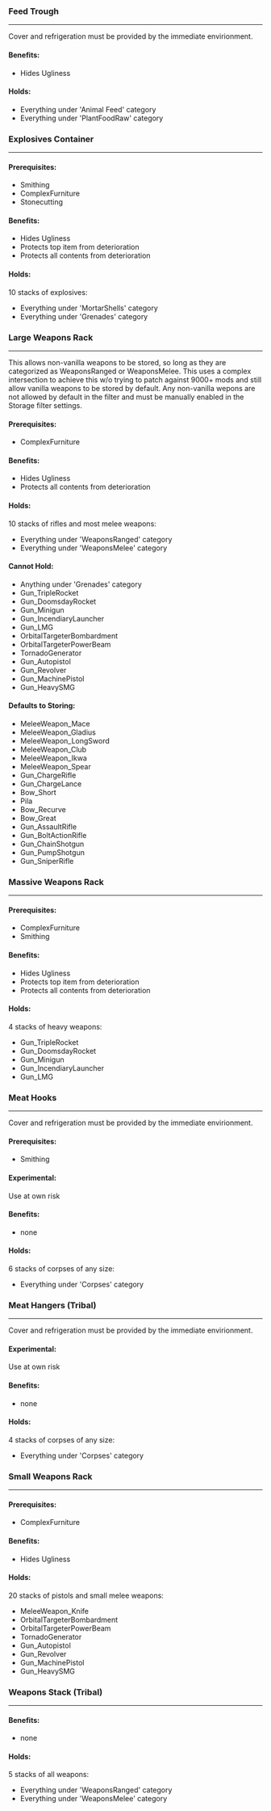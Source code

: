 ### Feed Trough ###
------

Cover and refrigeration must be provided by the immediate envirionment.

#### Benefits: ####

   * Hides Ugliness

#### Holds: ####

   * Everything under 'Animal Feed' category
   * Everything under 'PlantFoodRaw' category

### Explosives Container ###
------
#### Prerequisites: ####

   * Smithing
   * ComplexFurniture
   * Stonecutting

#### Benefits: ####

   * Hides Ugliness
   * Protects top item from deterioration
   * Protects all contents from deterioration

#### Holds: ####

10 stacks of explosives:

   * Everything under 'MortarShells' category
   * Everything under 'Grenades' category

### Large Weapons Rack ###
------

This allows non-vanilla weapons to be stored, so long as they are categorized as WeaponsRanged or WeaponsMelee.  This uses a complex intersection to achieve this w/o trying to patch against 9000+ mods and still allow vanilla weapons to be stored by default.  Any non-vanilla wepons are not allowed by default in the filter and must be manually enabled in the Storage filter settings.

#### Prerequisites: ####

   * ComplexFurniture

#### Benefits: ####

   * Hides Ugliness
   * Protects all contents from deterioration

#### Holds: ####

10 stacks of rifles and most melee weapons:

   * Everything under 'WeaponsRanged' category
   * Everything under 'WeaponsMelee' category

#### Cannot Hold: ####

   * Anything under 'Grenades' category
   * Gun_TripleRocket
   * Gun_DoomsdayRocket
   * Gun_Minigun
   * Gun_IncendiaryLauncher
   * Gun_LMG
   * OrbitalTargeterBombardment
   * OrbitalTargeterPowerBeam
   * TornadoGenerator
   * Gun_Autopistol
   * Gun_Revolver
   * Gun_MachinePistol
   * Gun_HeavySMG

#### Defaults to Storing: ####

   * MeleeWeapon_Mace
   * MeleeWeapon_Gladius
   * MeleeWeapon_LongSword
   * MeleeWeapon_Club
   * MeleeWeapon_Ikwa
   * MeleeWeapon_Spear
   * Gun_ChargeRifle
   * Gun_ChargeLance
   * Bow_Short
   * Pila
   * Bow_Recurve
   * Bow_Great
   * Gun_AssaultRifle
   * Gun_BoltActionRifle
   * Gun_ChainShotgun
   * Gun_PumpShotgun
   * Gun_SniperRifle

### Massive Weapons Rack ###
------
#### Prerequisites: ####

   * ComplexFurniture
   * Smithing

#### Benefits: ####

   * Hides Ugliness
   * Protects top item from deterioration
   * Protects all contents from deterioration

#### Holds: ####

4 stacks of heavy weapons:

   * Gun_TripleRocket
   * Gun_DoomsdayRocket
   * Gun_Minigun
   * Gun_IncendiaryLauncher
   * Gun_LMG

### Meat Hooks ###
------

Cover and refrigeration must be provided by the immediate envirionment.

#### Prerequisites: ####

   * Smithing

#### Experimental: ####

Use at own risk

#### Benefits: ####

   * none

#### Holds: ####

6 stacks of corpses of any size:

   * Everything under 'Corpses' category

### Meat Hangers (Tribal) ###
------

Cover and refrigeration must be provided by the immediate envirionment.

#### Experimental: ####

Use at own risk

#### Benefits: ####

   * none

#### Holds: ####

4 stacks of corpses of any size:

   * Everything under 'Corpses' category

### Small Weapons Rack ###
------
#### Prerequisites: ####

   * ComplexFurniture

#### Benefits: ####

   * Hides Ugliness

#### Holds: ####

20 stacks of pistols and small melee weapons:

   * MeleeWeapon_Knife
   * OrbitalTargeterBombardment
   * OrbitalTargeterPowerBeam
   * TornadoGenerator
   * Gun_Autopistol
   * Gun_Revolver
   * Gun_MachinePistol
   * Gun_HeavySMG

### Weapons Stack (Tribal) ###
------
#### Benefits: ####

   * none

#### Holds: ####

5 stacks of all weapons:

   * Everything under 'WeaponsRanged' category
   * Everything under 'WeaponsMelee' category

